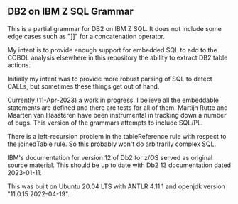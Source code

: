 ## DB2 on IBM Z SQL Grammar

This is a partial grammar for DB2 on IBM Z SQL.  It does not include some edge cases such as "]]" for a concatenation operator.

My intent is to provide enough support for embedded SQL to add to the COBOL analysis elsewhere in this repository the ability to extract DB2 table actions.

Initially my intent was to provide more robust parsing of SQL to detect CALLs, but sometimes these things get out of hand.

Currently (11-Apr-2023) a work in progress.  I believe all the embeddable statements are defined and there are tests for all of them.  Martijn Rutte and Maarten van Haasteren have been instrumental in tracking down a number of bugs.  This version of the grammars attempts to include SQL/PL.

There is a left-recursion problem in the tableReference rule with respect to the joinedTable rule.  So this probably won't do arbitrarily complex SQL.

IBM's documentation for version 12 of Db2 for z/OS served as original source material.  This should be up to date with Db2 13 documentation dated 2023-01-11.

This was built on Ubuntu 20.04 LTS with ANTLR 4.11.1 and openjdk version "11.0.15 2022-04-19".


